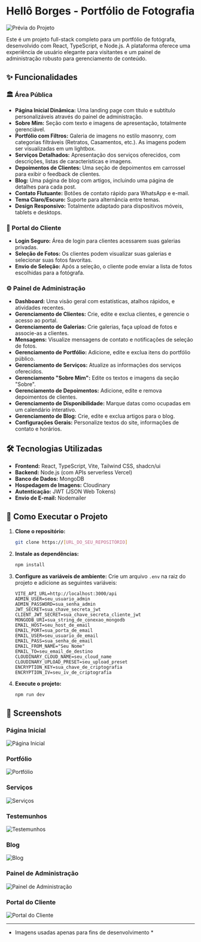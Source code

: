 # Hellô Borges - Portfólio de Fotografia

![Prévia do Projeto](https://imgur.com/G4IpUf5.png)

Este é um projeto full-stack completo para um portfólio de fotógrafa, desenvolvido com React, TypeScript, e Node.js. A plataforma oferece uma experiência de usuário elegante para visitantes e um painel de administração robusto para gerenciamento de conteúdo.

## ✨ Funcionalidades

### 🏛️ Área Pública

-   **Página Inicial Dinâmica:** Uma landing page com título e subtítulo personalizáveis através do painel de administração.
-   **Sobre Mim:** Seção com texto e imagens de apresentação, totalmente gerenciável.
-   **Portfólio com Filtros:** Galeria de imagens no estilo masonry, com categorias filtráveis (Retratos, Casamentos, etc.). As imagens podem ser visualizadas em um lightbox.
-   **Serviços Detalhados:** Apresentação dos serviços oferecidos, com descrições, listas de características e imagens.
-   **Depoimentos de Clientes:** Uma seção de depoimentos em carrossel para exibir o feedback de clientes.
-   **Blog:** Uma página de blog com artigos, incluindo uma página de detalhes para cada post.
-   **Contato Flutuante:** Botões de contato rápido para WhatsApp e e-mail.
-   **Tema Claro/Escuro:** Suporte para alternância entre temas.
-   **Design Responsivo:** Totalmente adaptado para dispositivos móveis, tablets e desktops.

### 🔐 Portal do Cliente

-   **Login Seguro:** Área de login para clientes acessarem suas galerias privadas.
-   **Seleção de Fotos:** Os clientes podem visualizar suas galerias e selecionar suas fotos favoritas.
-   **Envio de Seleção:** Após a seleção, o cliente pode enviar a lista de fotos escolhidas para a fotógrafa.

### ⚙️ Painel de Administração

-   **Dashboard:** Uma visão geral com estatísticas, atalhos rápidos, e atividades recentes.
-   **Gerenciamento de Clientes:** Crie, edite e exclua clientes, e gerencie o acesso ao portal.
-   **Gerenciamento de Galerias:** Crie galerias, faça upload de fotos e associe-as a clientes.
-   **Mensagens:** Visualize mensagens de contato e notificações de seleção de fotos.
-   **Gerenciamento de Portfólio:** Adicione, edite e exclua itens do portfólio público.
-   **Gerenciamento de Serviços:** Atualize as informações dos serviços oferecidos.
-   **Gerenciamento "Sobre Mim":** Edite os textos e imagens da seção "Sobre".
-   **Gerenciamento de Depoimentos:** Adicione, edite e remova depoimentos de clientes.
-   **Gerenciamento de Disponibilidade:** Marque datas como ocupadas em um calendário interativo.
-   **Gerenciamento de Blog:** Crie, edite e exclua artigos para o blog.
-   **Configurações Gerais:** Personalize textos do site, informações de contato e horários.

## 🛠️ Tecnologias Utilizadas

-   **Frontend:** React, TypeScript, Vite, Tailwind CSS, shadcn/ui
-   **Backend:** Node.js (com APIs serverless Vercel)
-   **Banco de Dados:** MongoDB
-   **Hospedagem de Imagens:** Cloudinary
-   **Autenticação:** JWT (JSON Web Tokens)
-   **Envio de E-mail:** Nodemailer

## 🚀 Como Executar o Projeto

1.  **Clone o repositório:**
    ```bash
    git clone https://[URL_DO_SEU_REPOSITÓRIO]
    ```
2.  **Instale as dependências:**
    ```bash
    npm install
    ```
3.  **Configure as variáveis de ambiente:**
    Crie um arquivo `.env` na raiz do projeto e adicione as seguintes variáveis:

    ```env
    VITE_API_URL=http://localhost:3000/api
    ADMIN_USER=seu_usuario_admin
    ADMIN_PASSWORD=sua_senha_admin
    JWT_SECRET=sua_chave_secreta_jwt
    CLIENT_JWT_SECRET=sua_chave_secreta_cliente_jwt
    MONGODB_URI=sua_string_de_conexao_mongodb
    EMAIL_HOST=seu_host_de_email
    EMAIL_PORT=sua_porta_de_email
    EMAIL_USER=seu_usuario_de_email
    EMAIL_PASS=sua_senha_de_email
    EMAIL_FROM_NAME="Seu Nome"
    EMAIL_TO=seu_email_de_destino
    CLOUDINARY_CLOUD_NAME=seu_cloud_name
    CLOUDINARY_UPLOAD_PRESET=seu_upload_preset
    ENCRYPTION_KEY=sua_chave_de_criptografia
    ENCRYPTION_IV=seu_iv_de_criptografia
    ```

4.  **Execute o projeto:**
    ```bash
    npm run dev
    ```

## 📸 Screenshots

### Página Inicial
![Página Inicial](https://imgur.com/9LxRrNd.png)

### Portfólio
![Portfólio](https://imgur.com/u8uMXRW.png)

### Serviços
![Serviços](https://imgur.com/x2EC5XI.png)

### Testemunhos
![Testemunhos](https://imgur.com/444r7sZ.png)

### Blog
![Blog](https://imgur.com/z7r49sa.png)

### Painel de Administração
![Painel de Administração](https://imgur.com/HnSqn4c.png)

### Portal do Cliente
![Portal do Cliente](https://imgur.com/NYkkAsT.png)

---

* Imagens usadas apenas para fins de desenvolvimento *
